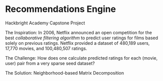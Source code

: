 Recommendations Engine
======================

Hackbright Academy Capstone Project

The Inspiration: 
In 2006, Netflix announced an open competition for the best <em>collaborative filtering algorithm</em> to predict user ratings for films based solely on previous ratings. Netflix provided a dataset of 480,189 users, 17,770 movies, and 100,480,507 ratings. 

The Challenge: 
How does one calculate predicted ratings for each (movie, user) pair from a very sparse seed dataset? 

The Solution: 
Neighborhood-based Matrix Decomposition


